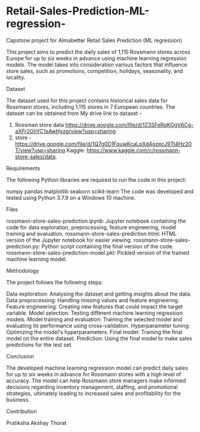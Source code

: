 # Retail-Sales-Prediction-ML-regression-
Capstone project for Almabetter Retail Sales Prediction (ML regression)


This project aims to predict the daily sales of 1,115 Rossmann stores across Europe for up to six weeks in advance using machine learning regression models. The model takes into consideration various factors that influence store sales, such as promotions, competition, holidays, seasonality, and locality.

Dataset

The dataset used for this project contains historical sales data for Rossmann stores, including 1,115 stores in 7 European countries. The dataset can be obtained from My drive link to dataset - 
1. Rossman store data  https://drive.google.com/file/d/1Z3SFeRqKGgV6Cg-aXFr2GhYC1sAwHyzg/view?usp=sharing
2. store - https://drive.google.com/file/d/1Q7g0D1FquwKcaLpXd4gzecJ9Tt4Hz20T/view?usp=sharing
Kaggle: https://www.kaggle.com/c/rossmann-store-sales/data.

Requirements

The following Python libraries are required to run the code in this project:

numpy
pandas
matplotlib
seaborn
scikit-learn
The code was developed and tested using Python 3.7.9 on a Windows 10 machine.

Files

rossmann-store-sales-prediction.ipynb: Jupyter notebook containing the code for data exploration, preprocessing, feature engineering, model training and evaluation.
rossmann-store-sales-prediction.html: HTML version of the Jupyter notebook for easier viewing.
rossmann-store-sales-prediction.py: Python script containing the final version of the code.
rossmann-store-sales-prediction-model.pkl: Pickled version of the trained machine learning model.

Methodology

The project follows the following steps:

Data exploration: Analysing the dataset and getting insights about the data.
Data preprocessing: Handling missing values and feature engineering.
Feature engineering: Creating new features that could impact the target variable.
Model selection: Testing different machine learning regression models.
Model training and evaluation: Training the selected model and evaluating its performance using cross-validation.
Hyperparameter tuning: Optimizing the model's hyperparameters.
Final model: Training the final model on the entire dataset.
Prediction: Using the final model to make sales predictions for the test set.

Conclusion

The developed machine learning regression model can predict daily sales for up to six weeks in advance for Rossmann stores with a high level of accuracy. The model can help Rossmann store managers make informed decisions regarding inventory management, staffing, and promotional strategies, ultimately leading to increased sales and profitability for the business.

Contribution

Pratiksha Akshay Thorat
